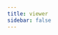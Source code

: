 ```yaml
---
title: viewer
sidebar: false
---
```



<ClientOnly>
<geometryViewerUrl :url="['Bones.vtp','Lungs.vtp','LungVessels.vtp']"></geometryViewerUrl>
</ClientOnly>